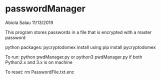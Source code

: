 # passwordManager


Abiola Salau
11/13/2019

This program stores passwords in a file 
that is encrypted with a master password

python packages: pycryptodomex 
install using pip install pycryptodomex 

To run:
   python pwdManager.py or python3 pwdManager.py if both Python2.x and 3.x is on machine

 To reset:
   rm PasswordFile.txt.enc
